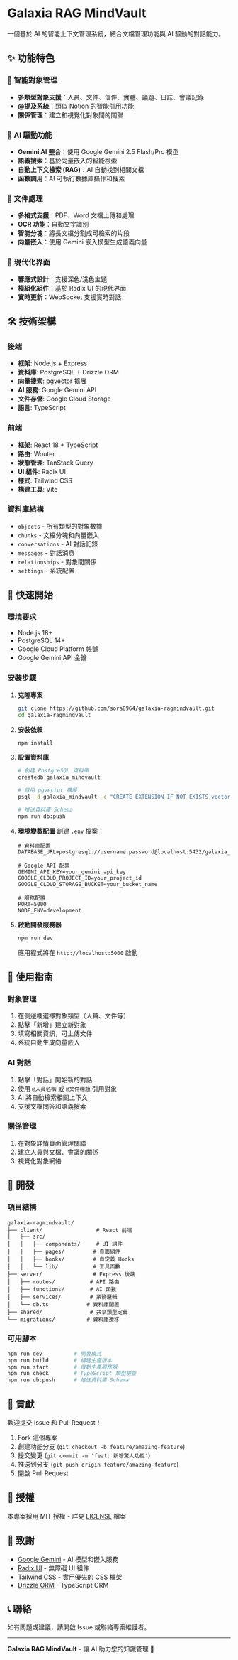 # Galaxia RAG MindVault

一個基於 AI 的智能上下文管理系統，結合文檔管理功能與 AI 驅動的對話能力。

## ✨ 功能特色

### 🧠 智能對象管理
- **多類型對象支援**：人員、文件、信件、實體、議題、日誌、會議記錄
- **@提及系統**：類似 Notion 的智能引用功能
- **關係管理**：建立和視覺化對象間的關聯

### 🤖 AI 驅動功能
- **Gemini AI 整合**：使用 Google Gemini 2.5 Flash/Pro 模型
- **語義搜索**：基於向量嵌入的智能檢索
- **自動上下文檢索 (RAG)**：AI 自動找到相關文檔
- **函數調用**：AI 可執行數據庫操作和搜索

### 📄 文件處理
- **多格式支援**：PDF、Word 文檔上傳和處理
- **OCR 功能**：自動文字識別
- **智能分塊**：將長文檔分割成可檢索的片段
- **向量嵌入**：使用 Gemini 嵌入模型生成語義向量

### 🎨 現代化界面
- **響應式設計**：支援深色/淺色主題
- **模組化組件**：基於 Radix UI 的現代界面
- **實時更新**：WebSocket 支援實時對話

## 🛠 技術架構

### 後端
- **框架**: Node.js + Express
- **資料庫**: PostgreSQL + Drizzle ORM
- **向量搜索**: pgvector 擴展
- **AI 服務**: Google Gemini API
- **文件存儲**: Google Cloud Storage
- **語言**: TypeScript

### 前端
- **框架**: React 18 + TypeScript
- **路由**: Wouter
- **狀態管理**: TanStack Query
- **UI 組件**: Radix UI
- **樣式**: Tailwind CSS
- **構建工具**: Vite

### 資料庫結構
- `objects` - 所有類型的對象數據
- `chunks` - 文檔分塊和向量嵌入
- `conversations` - AI 對話記錄
- `messages` - 對話消息
- `relationships` - 對象間關係
- `settings` - 系統配置

## 🚀 快速開始

### 環境要求
- Node.js 18+
- PostgreSQL 14+
- Google Cloud Platform 帳號
- Google Gemini API 金鑰

### 安裝步驟

1. **克隆專案**
   ```bash
   git clone https://github.com/sora8964/galaxia-ragmindvault.git
   cd galaxia-ragmindvault
   ```

2. **安裝依賴**
   ```bash
   npm install
   ```

3. **設置資料庫**
   ```bash
   # 創建 PostgreSQL 資料庫
   createdb galaxia_mindvault
   
   # 啟用 pgvector 擴展
   psql -d galaxia_mindvault -c "CREATE EXTENSION IF NOT EXISTS vector;"
   
   # 推送資料庫 Schema
   npm run db:push
   ```

4. **環境變數配置**
   創建 `.env` 檔案：
   ```env
   # 資料庫配置
   DATABASE_URL=postgresql://username:password@localhost:5432/galaxia_mindvault
   
   # Google API 配置
   GEMINI_API_KEY=your_gemini_api_key
   GOOGLE_CLOUD_PROJECT_ID=your_project_id
   GOOGLE_CLOUD_STORAGE_BUCKET=your_bucket_name
   
   # 服務配置
   PORT=5000
   NODE_ENV=development
   ```

5. **啟動開發服務器**
   ```bash
   npm run dev
   ```

   應用程式將在 `http://localhost:5000` 啟動

## 📖 使用指南

### 對象管理
1. 在側邊欄選擇對象類型（人員、文件等）
2. 點擊「新增」建立新對象
3. 填寫相關資訊，可上傳文件
4. 系統自動生成向量嵌入

### AI 對話
1. 點擊「對話」開始新的對話
2. 使用 `@人員名稱` 或 `@文件標題` 引用對象
3. AI 將自動檢索相關上下文
4. 支援文檔問答和語義搜索

### 關係管理
1. 在對象詳情頁面管理關聯
2. 建立人員與文檔、會議的關係
3. 視覺化對象網絡

## 🔧 開發

### 項目結構
```
galaxia-ragmindvault/
├── client/                 # React 前端
│   ├── src/
│   │   ├── components/     # UI 組件
│   │   ├── pages/         # 頁面組件
│   │   ├── hooks/         # 自定義 Hooks
│   │   └── lib/           # 工具函數
├── server/                # Express 後端
│   ├── routes/           # API 路由
│   ├── functions/        # AI 函數
│   ├── services/         # 業務邏輯
│   └── db.ts            # 資料庫配置
├── shared/               # 共享類型定義
└── migrations/          # 資料庫遷移
```

### 可用腳本
```bash
npm run dev          # 開發模式
npm run build        # 構建生產版本
npm run start        # 啟動生產服務器
npm run check        # TypeScript 類型檢查
npm run db:push      # 推送資料庫 Schema
```

## 🤝 貢獻

歡迎提交 Issue 和 Pull Request！

1. Fork 這個專案
2. 創建功能分支 (`git checkout -b feature/amazing-feature`)
3. 提交變更 (`git commit -m 'feat: 新增驚人功能'`)
4. 推送到分支 (`git push origin feature/amazing-feature`)
5. 開啟 Pull Request

## 📄 授權

本專案採用 MIT 授權 - 詳見 [LICENSE](LICENSE) 檔案

## 🙏 致謝

- [Google Gemini](https://ai.google.dev/) - AI 模型和嵌入服務
- [Radix UI](https://www.radix-ui.com/) - 無障礙 UI 組件
- [Tailwind CSS](https://tailwindcss.com/) - 實用優先的 CSS 框架
- [Drizzle ORM](https://orm.drizzle.team/) - TypeScript ORM

## 📞 聯絡

如有問題或建議，請開啟 Issue 或聯絡專案維護者。

---

**Galaxia RAG MindVault** - 讓 AI 助力您的知識管理 🚀
